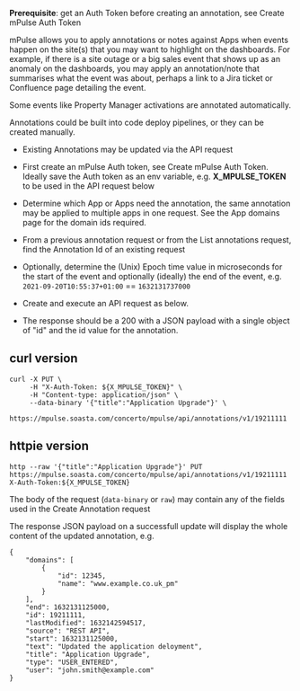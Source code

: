 **Prerequisite**: get an Auth Token before creating an annotation, see Create mPulse Auth Token

mPulse allows you to apply annotations or notes against Apps when events happen on the site(s) that you may want to highlight on the dashboards. For example, if there is a site outage or a big sales event that shows up as an anomaly on the dashboards, you may apply an annotation/note that summarises what the event was about, perhaps a link to a Jira ticket or Confluence page detailing the event.

Some events like Property Manager activations are annotated automatically.

Annotations could be built into code deploy pipelines, or they can be created manually.

- Existing Annotations may be updated via the API request

- First create an mPulse Auth token, see Create mPulse Auth Token. Ideally save the Auth token as an env variable, e.g. **X_MPULSE_TOKEN** to be used in the API request below

- Determine which App or Apps need the annotation, the same annotation may be applied to multiple apps in one request. See the App domains page for the domain ids required.

- From a previous annotation request or from the List annotations request, find the Annotation Id of an existing request

- Optionally, determine the (Unix) Epoch time value in microseconds for the start of the event and optionally (ideally) the end of the event, e.g. `2021-09-20T10:55:37+01:00` == `1632131737000`

- Create and execute an API request as below.

- The response should be a 200 with a JSON payload with a single object of "id" and the id value for the annotation.

## curl version
```
curl -X PUT \
     -H "X-Auth-Token: ${X_MPULSE_TOKEN}" \
     -H "Content-type: application/json" \
     --data-binary '{"title":"Application Upgrade"}' \
     https://mpulse.soasta.com/concerto/mpulse/api/annotations/v1/19211111
```


## httpie version
```
http --raw '{"title":"Application Upgrade"}' PUT https://mpulse.soasta.com/concerto/mpulse/api/annotations/v1/19211111 X-Auth-Token:${X_MPULSE_TOKEN}

```

The body of the request (`data-binary` or `raw`) may contain any of the fields used in the Create Annotation request

The response JSON payload on a successfull update will display the whole content of the updated annotation, e.g.
```
{
    "domains": [
        {
            "id": 12345,
            "name": "www.example.co.uk_pm"
        }
    ],
    "end": 1632131125000,
    "id": 19211111,
    "lastModified": 1632142594517,
    "source": "REST API",
    "start": 1632131125000,
    "text": "Updated the application deloyment",
    "title": "Application Upgrade",
    "type": "USER_ENTERED",
    "user": "john.smith@example.com"
}
```
